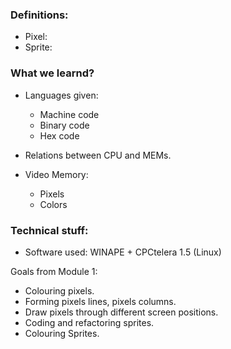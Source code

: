 ### Definitions:  

- Pixel:
- Sprite:

### What we learnd?
- Languages given:
  - Machine code
  - Binary code
  - Hex code

- Relations between CPU and MEMs.

- Video Memory:
  * Pixels
  * Colors
### Technical stuff:
- Software used: WINAPE + CPCtelera 1.5 (Linux)

Goals from Module 1:
- Colouring pixels.
- Forming pixels lines, pixels columns.
- Draw pixels through different screen positions.
- Coding and refactoring sprites.
- Colouring Sprites.


